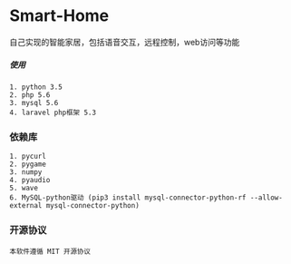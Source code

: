 # Smart-Home
自己实现的智能家居，包括语音交互，远程控制，web访问等功能

##### 使用
    1. python 3.5
    2. php 5.6
    3. mysql 5.6
    4. laravel php框架 5.3

### 依赖库
    1. pycurl
    2. pygame
    3. numpy
    4. pyaudio
    5. wave
    6. MySQL-python驱动 (pip3 install mysql-connector-python-rf --allow-external mysql-connector-python)

### 开源协议

    本软件遵循 MIT 开源协议